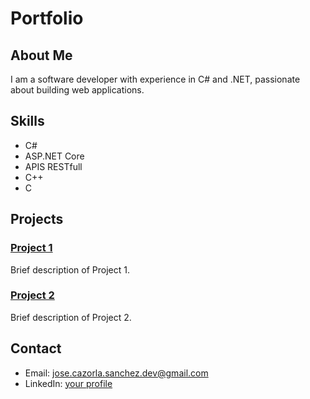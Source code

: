 # Portfolio

## About Me
I am a software developer with experience in C# and .NET, passionate about building web applications.

## Skills
- C#
- ASP.NET Core
- APIS RESTfull
- C++
- C

## Projects
### [Project 1](https://github.com/username/project1)
Brief description of Project 1.

### [Project 2](https://github.com/username/project2)
Brief description of Project 2.

## Contact
- Email: jose.cazorla.sanchez.dev@gmail.com
- LinkedIn: [your profile](www.linkedin.com/in/jose-cazorla-sanchez-028073291)
